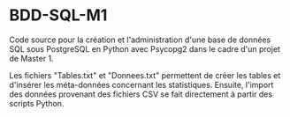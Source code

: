 # BDD-SQL-M1
Code source pour la création et l'administration d'une base de données SQL sous PostgreSQL en Python avec Psycopg2 dans le cadre d'un projet de Master 1.

Les fichiers "Tables.txt" et "Donnees.txt" permettent de créer les tables et d'insérer les méta-données concernant les statistiques. Ensuite, l'import des données provenant des fichiers CSV se fait directement à partir des scripts Python.
